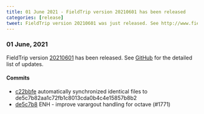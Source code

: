 ```yaml
---
title: 01 June 2021 - FieldTrip version 20210601 has been released
categories: [release]
tweet: FieldTrip version 20210601 was just released. See http://www.fieldtriptoolbox.org/#01-june-2021
---
```


### 01 June, 2021

FieldTrip version [20210601](http://github.com/fieldtrip/fieldtrip/releases/tag/20210601) has been released.
See [GitHub](https://github.com/fieldtrip/fieldtrip/compare/20210529...20210601) for the detailed list of updates.

#### Commits

- [c22bbfe](http://github.com/fieldtrip/fieldtrip/commit/c22bbfe) automatically synchronized identical files to de5c7b82aa1c72fb1c8013cda0b4c4e15857b8b2
- [de5c7b8](http://github.com/fieldtrip/fieldtrip/commit/de5c7b8) ENH - improve varargout handling for octave (#1771)
